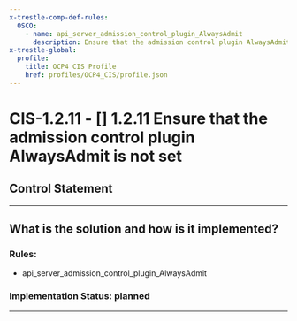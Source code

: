 ```yaml
---
x-trestle-comp-def-rules:
  OSCO:
    - name: api_server_admission_control_plugin_AlwaysAdmit
      description: Ensure that the admission control plugin AlwaysAdmit is not set
x-trestle-global:
  profile:
    title: OCP4 CIS Profile
    href: profiles/OCP4_CIS/profile.json
---
```


# CIS-1.2.11 - \[\] 1.2.11 Ensure that the admission control plugin AlwaysAdmit is not set

## Control Statement

______________________________________________________________________

## What is the solution and how is it implemented?

<!-- For implementation status enter one of: implemented, partial, planned, alternative, not-applicable -->

<!-- Note that the list of rules under ### Rules: is read-only and changes will not be captured after assembly to JSON -->

<!-- Add control implementation description here for control: CIS-1.2.11 -->

### Rules:

  - api_server_admission_control_plugin_AlwaysAdmit

### Implementation Status: planned

______________________________________________________________________
